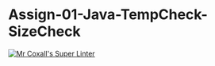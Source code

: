 # Assign-01-Java-TempCheck-SizeCheck

[![Mr Coxall's Super Linter](https://github.com/ICS4U-Programming-SpencerS/Assign-01-Java-TempCheckSizeCheck/workflows/Mr%20Coxall's%20Super%20Linter/badge.svg)](https://github.com/ICS4U-Programming-SpencerS/Assign-01-Java-TempCheckSizeCheck/actions/)
